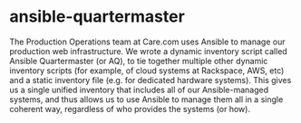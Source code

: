 # ansible-quartermaster

The Production Operations team at Care.com uses Ansible to manage our
production web infrastructure. We wrote a dynamic inventory script called
Ansible Quartermaster (or AQ), to tie together multiple other dynamic
inventory scripts (for example, of cloud systems at Rackspace, AWS, etc)
and a static inventory file (e.g. for dedicated hardware systems). This
gives us a single unified inventory that includes all of our
Ansible-managed systems, and thus allows us to use Ansible to manage them
all in a single coherent way, regardless of who provides the systems (or
how).

